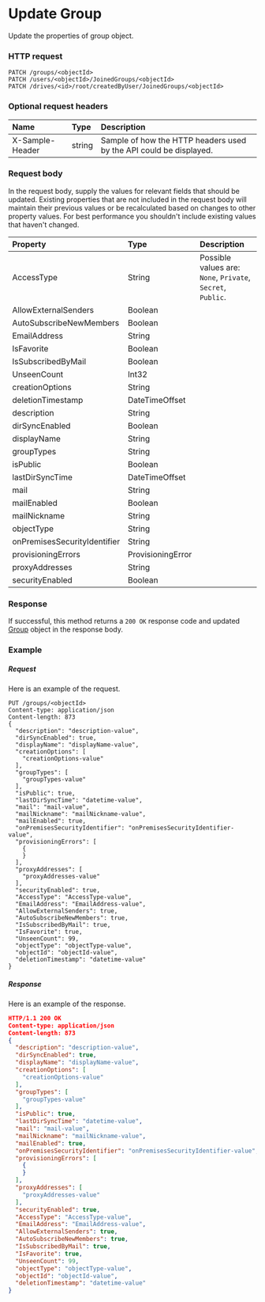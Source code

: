 # Update Group

Update the properties of group object.
### HTTP request
```http
PATCH /groups/<objectId>
PATCH /users/<objectId>/JoinedGroups/<objectId>
PATCH /drives/<id>/root/createdByUser/JoinedGroups/<objectId>
```
### Optional request headers
| Name       | Type | Description|
|:-----------|:------|:----------|
| X-Sample-Header  | string  | Sample of how the HTTP headers used by the API could be displayed.|

### Request body
In the request body, supply the values for relevant fields that should be updated. Existing properties that are not included in the request body will maintain their previous values or be recalculated based on changes to other property values. For best performance you shouldn't include existing values that haven't changed.

| Property	   | Type	|Description|
|:---------------|:--------|:----------|
|AccessType|String| Possible values are: `None`, `Private`, `Secret`, `Public`.|
|AllowExternalSenders|Boolean||
|AutoSubscribeNewMembers|Boolean||
|EmailAddress|String||
|IsFavorite|Boolean||
|IsSubscribedByMail|Boolean||
|UnseenCount|Int32||
|creationOptions|String||
|deletionTimestamp|DateTimeOffset||
|description|String||
|dirSyncEnabled|Boolean||
|displayName|String||
|groupTypes|String||
|isPublic|Boolean||
|lastDirSyncTime|DateTimeOffset||
|mail|String||
|mailEnabled|Boolean||
|mailNickname|String||
|objectType|String||
|onPremisesSecurityIdentifier|String||
|provisioningErrors|ProvisioningError||
|proxyAddresses|String||
|securityEnabled|Boolean||

### Response
If successful, this method returns a `200 OK` response code and updated [Group](../resources/group.md) object in the response body.
### Example
##### Request
Here is an example of the request.
```http
PUT /groups/<objectId>
Content-type: application/json
Content-length: 873
{
  "description": "description-value",
  "dirSyncEnabled": true,
  "displayName": "displayName-value",
  "creationOptions": [
    "creationOptions-value"
  ],
  "groupTypes": [
    "groupTypes-value"
  ],
  "isPublic": true,
  "lastDirSyncTime": "datetime-value",
  "mail": "mail-value",
  "mailNickname": "mailNickname-value",
  "mailEnabled": true,
  "onPremisesSecurityIdentifier": "onPremisesSecurityIdentifier-value",
  "provisioningErrors": [
    {
    }
  ],
  "proxyAddresses": [
    "proxyAddresses-value"
  ],
  "securityEnabled": true,
  "AccessType": "AccessType-value",
  "EmailAddress": "EmailAddress-value",
  "AllowExternalSenders": true,
  "AutoSubscribeNewMembers": true,
  "IsSubscribedByMail": true,
  "IsFavorite": true,
  "UnseenCount": 99,
  "objectType": "objectType-value",
  "objectId": "objectId-value",
  "deletionTimestamp": "datetime-value"
}
```
##### Response
Here is an example of the response.
```json
HTTP/1.1 200 OK
Content-type: application/json
Content-length: 873
{
  "description": "description-value",
  "dirSyncEnabled": true,
  "displayName": "displayName-value",
  "creationOptions": [
    "creationOptions-value"
  ],
  "groupTypes": [
    "groupTypes-value"
  ],
  "isPublic": true,
  "lastDirSyncTime": "datetime-value",
  "mail": "mail-value",
  "mailNickname": "mailNickname-value",
  "mailEnabled": true,
  "onPremisesSecurityIdentifier": "onPremisesSecurityIdentifier-value",
  "provisioningErrors": [
    {
    }
  ],
  "proxyAddresses": [
    "proxyAddresses-value"
  ],
  "securityEnabled": true,
  "AccessType": "AccessType-value",
  "EmailAddress": "EmailAddress-value",
  "AllowExternalSenders": true,
  "AutoSubscribeNewMembers": true,
  "IsSubscribedByMail": true,
  "IsFavorite": true,
  "UnseenCount": 99,
  "objectType": "objectType-value",
  "objectId": "objectId-value",
  "deletionTimestamp": "datetime-value"
}
```

<!-- uuid: 94881ec0-cc1d-4cc2-96e1-cd6b771615b4
2015-10-09 16:05:02 UTC -->